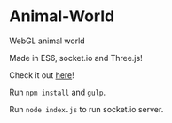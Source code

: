 # Animal-World
WebGL animal world

Made in ES6, socket.io and Three.js!

Check it out [here](codepen.io/CosX/pen/MaVorx)!

Run `npm install` and `gulp`.

Run `node index.js` to run socket.io server.
